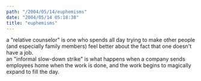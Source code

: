 ```yaml
---
path: "/2004/05/14/euphemisms" 
date: "2004/05/14 05:18:38" 
title: "euphemisms" 
---
```

a "relative counselor" is one who spends all day trying to make other people (and especially family members) feel better about the fact that one doesn't have a job.<br>an "informal slow-down strike" is what happens when a company sends employees home when the work is done, and the work begins to magically expand to fill the day.